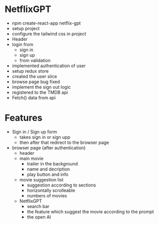 # NetflixGPT

- npm create-react-app netflix-gpt
- setup project
- configure the tailwind css in project
- Header
- login from
  - sign in
  - sign up
  - from validation
- implemented authentication of user
- setup redux store
- created the user slice
- browse page bug fixed
- implement the sign out logic
- registered to the TMDB api
- Fetch() data from api

# Features

- Sign in / Sign up form
  - takes sign in or sign upp
  - then after that redirect to the browser page
- browser page (after authentication)
  - header
  - main movie
    - trailer in the background
    - name and decription
    - play button and info
  - movie suggestion list
    - suggestion according to sections
    - horizontally scrolleable
    - numbers of movies
  - NetflixGPT
    - search bar
    - the feature which suggest the movie according to the prompt
    - the open AI

